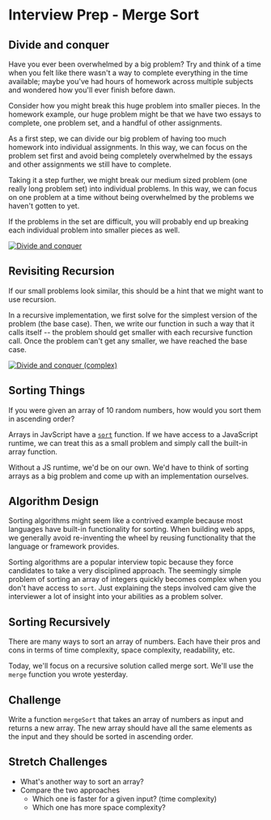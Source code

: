 # Interview Prep - Merge Sort

## Divide and conquer

Have you ever been overwhelmed by a big problem? Try and think of a time when you felt like there wasn't a way to complete everything in the time available; maybe you've had hours of homework across multiple subjects and wondered how you'll ever finish before dawn.

Consider how you might break this huge problem into smaller pieces. In the homework example, our huge problem might be that we have two essays to complete, one problem set, and a handful of other assignments.

As a first step, we can divide our big problem of having too much homework into individual assignments. In this way, we can focus on the problem set first and avoid being completely overwhelmed by the essays and other assignments we still have to complete.

Taking it a step further, we might break our medium sized problem (one really long problem set) into individual problems. In this way, we can focus on one problem at a time without being overwhelmed by the problems we haven't gotten to yet.

If the problems in the set are difficult, you will probably end up breaking each individual problem into smaller pieces as well.

[![Divide and conquer](https://s3.amazonaws.com/ka-cs-algorithms/divide_conquer_1_step.png)](https://www.khanacademy.org/computing/computer-science/algorithms/merge-sort/a/divide-and-conquer-algorithms)

## Revisiting Recursion

If our small problems look similar, this should be a hint that we might want to use recursion.

In a recursive implementation, we first solve for the simplest version of the problem (the base case). Then, we write our function in such a way that it calls itself -- the problem should get smaller with each recursive function call. Once the problem can't get any smaller, we have reached the base case.

[![Divide and conquer (complex)](https://s3.amazonaws.com/ka-cs-algorithms/divide_conquer_3_steps.png)](https://www.khanacademy.org/computing/computer-science/algorithms/merge-sort/a/divide-and-conquer-algorithms)

## Sorting Things

If you were given an array of 10 random numbers, how would you sort them in ascending order?

Arrays in JavScript have a [`sort`](http://www.w3schools.com/jsref/jsref_sort.asp) function. If we have access to a JavaScript runtime, we can treat this as a small problem and simply call the built-in array function.

Without a JS runtime, we'd be on our own. We'd have to think of sorting arrays as a big problem and come up with an implementation ourselves.

## Algorithm Design

Sorting algorithms might seem like a contrived example because most languages have built-in functionality for sorting. When building web apps, we generally avoid re-inventing the wheel by reusing functionality that the language or framework provides.

Sorting algorithms are a popular interview topic because they force candidates to take a very disciplined approach. The seemingly simple problem of sorting an array of integers quickly becomes complex when you don't have access to `sort`. Just explaining the steps involved cam give the interviewer a lot of insight into your abilities as a problem solver.

## Sorting Recursively

There are many ways to sort an array of numbers. Each have their pros and cons in terms of time complexity, space complexity, readability, etc.

Today, we'll focus on a recursive solution called merge sort. We'll use the `merge` function you wrote yesterday.

## Challenge

Write a function `mergeSort` that takes an array of numbers as input and returns a new array. The new array should have all the same elements as the input and they should be sorted in ascending order.

## Stretch Challenges

  * What's another way to sort an array?
  * Compare the two approaches
    * Which one is faster for a given input? (time complexity)
    * Which one has more space complexity?
